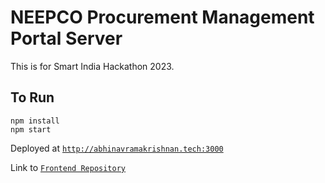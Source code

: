 # NEEPCO Procurement Management Portal Server

This is for Smart India Hackathon 2023.

## To Run

```
npm install
npm start
```

Deployed at [`http://abhinavramakrishnan.tech:3000`](http://abhinavramakrishnan.tech:3000/)

Link to [`Frontend Repository`](https://github.com/Ashrockzzz2003/sih_neepco_web)
